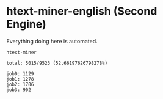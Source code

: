 # htext-miner-english (Second Engine)

Everything doing here is automated.

```
htext-miner

total: 5015/9523 (52.66197626798278%)

job0: 1129
job1: 1278
job2: 1706
job3: 902
```